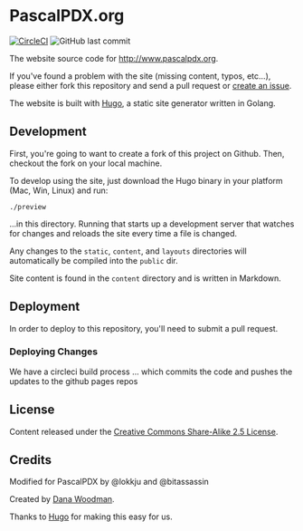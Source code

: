 # PascalPDX.org

[![CircleCI](https://circleci.com/gh/pascalpdx/pascalpdx.org/tree/master.svg?style=shield)](https://circleci.com/gh/pascalpdx/pascalpdx.org/tree/master) ![GitHub last commit](https://img.shields.io/github/last-commit/pascalpdx/pascalpdx.org.svg)

The website source code for <http://www.pascalpdx.org>.

If you've found a problem with the site (missing content, typos, etc...), please either fork this repository and send a pull request or [create an issue](/pascalpdx/pascalpdx.org/issues).

The website is built with [Hugo](http://hugo.spf13.com), a static site generator written in Golang.


## Development

First, you're going to want to create a fork of this project on Github. Then, checkout the fork on your local machine.

To develop using the site, just download the Hugo binary in your platform (Mac, Win, Linux) and run:

    ./preview

...in this directory. Running that starts up a development server that watches for changes and reloads the site every time a file is changed.

Any changes to the `static`, `content`, and `layouts` directories will automatically be compiled into the `public` dir.

Site content is found in the `content` directory and is written in Markdown.


## Deployment

In order to deploy to this repository, you'll need to submit a pull request.

### Deploying Changes

We have a circleci build process ... which commits the code and pushes the updates to the github pages repos


## License

Content released under the [Creative Commons Share-Alike 2.5 License](http://creativecommons.org/licenses/by-sa/2.5/).


## Credits
Modified for PascalPDX by @lokkju and @bitassassin

Created by [Dana Woodman](http://danawoodman.com).

Thanks to [Hugo](http://hugo.spf13.com) for making this easy for us.
